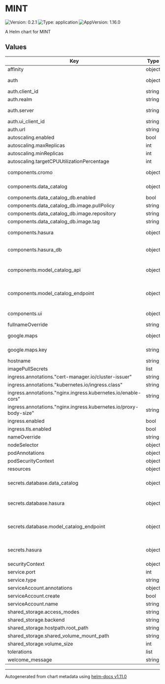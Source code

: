 # MINT

![Version: 0.2.1](https://img.shields.io/badge/Version-0.2.1-informational?style=flat-square) ![Type: application](https://img.shields.io/badge/Type-application-informational?style=flat-square) ![AppVersion: 1.16.0](https://img.shields.io/badge/AppVersion-1.16.0-informational?style=flat-square)

A Helm chart for MINT

## Values

| Key | Type | Default | Description |
|-----|------|---------|-------------|
| affinity | object | `{}` |  |
| auth | object | `{"client_id":"model_catalog","realm":"production","server":"https://auth.mint.isi.edu/auth/realms/production/protocol/openid-connect/token","ui_client_id":"mint-ui","url":"https://auth.mint.isi.edu/auth/"}` | Authentication configuration |
| auth.client_id | string | `"model_catalog"` | Client ID |
| auth.realm | string | `"production"` | Realm |
| auth.server | string | `"https://auth.mint.isi.edu/auth/realms/production/protocol/openid-connect/token"` | Keylocka URL token |
| auth.ui_client_id | string | `"mint-ui"` | Client ID |
| auth.url | string | `"https://auth.mint.isi.edu/auth/"` | Keycloak URL |
| autoscaling.enabled | bool | `false` |  |
| autoscaling.maxReplicas | int | `100` |  |
| autoscaling.minReplicas | int | `1` |  |
| autoscaling.targetCPUUtilizationPercentage | int | `80` |  |
| components.cromo | object | `{"enabled":true,"image":{"pullPolicy":"IfNotPresent","repository":"mintproject/cromo","tag":"latest"}}` | Cromo configuration |
| components.data_catalog | object | `{"enabled":true,"image":{"pullPolicy":"IfNotPresent","repository":"mintproject/data-catalog","tag":"15f10f5717870ecf1f9e5fb0f193c5ecbf8c2af3"}}` | Data Catalog configuration |
| components.data_catalog_db.enabled | bool | `true` |  |
| components.data_catalog_db.image.pullPolicy | string | `"IfNotPresent"` |  |
| components.data_catalog_db.image.repository | string | `"mintproject/data-catalog-db"` |  |
| components.data_catalog_db.image.tag | string | `"15f10f5717870ecf1f9e5fb0f193c5ecbf8c2af3"` |  |
| components.hasura | object | `{"enabled":true,"environment":{"enable_console":true,"enable_dev_mode":false,"unauthorized_role":"anonymous"},"image":{"pullPolicy":"IfNotPresent","repository":"mintproject/graphql-engine","tag":"597064529d763ec8df612d239dd54c307de97e57"}}` | GraphQL hasura engine |
| components.hasura_db | object | `{"enabled":true,"image":{"pullPolicy":"IfNotPresent","repository":"postgis/postgis","tag":"10-2.5-alpine"}}` | GraphQL Postgres Database |
| components.model_catalog_api | object | `{"enabled":true,"environment":{"context_dir":"contexts/","graph_base":"http://endpoint.mint.isi.edu/modelCatalog-1.8.0/data/","prefix":"https://w3id.org/okn/i/mint/","queries_dir":"queries/"},"image":{"pullPolicy":"IfNotPresent","repository":"mintproject/model-catalog-api","tag":"latest"}}` | Model Catalog configuration |
| components.model_catalog_endpoint | object | `{"enabled":true,"image":{"pullPolicy":"IfNotPresent","repository":"mintproject/model-catalog-endpoint","tag":"91dabbb1c1f7b2b838e8d8e75a4091e5ec40d4a1"}}` | Model Catalog RDF store configuration |
| components.ui | object | `{"enabled":true,"image":{"pullPolicy":"IfNotPresent","repository":"mintproject/mint-ui-lit","tag":"547b3504e98856f52b3a03e862195384a305b87b"}}` | User Interface configuration |
| fullnameOverride | string | `""` |  |
| google.maps | object | `{"key":"CHANGEME"}` | Google Maps API key |
| google.maps.key | string | `"CHANGEME"` | Google Maps API key |
| hostname | string | `"mint.local"` |  |
| imagePullSecrets | list | `[]` |  |
| ingress.annotations."cert-manager.io/cluster-issuer" | string | `"letsencrypt-prod"` |  |
| ingress.annotations."kubernetes.io/ingress.class" | string | `"public"` |  |
| ingress.annotations."nginx.ingress.kubernetes.io/enable-cors" | string | `"true"` |  |
| ingress.annotations."nginx.ingress.kubernetes.io/proxy-body-size" | string | `"8m"` |  |
| ingress.enabled | bool | `true` |  |
| ingress.tls.enabled | bool | `false` |  |
| nameOverride | string | `""` |  |
| nodeSelector | object | `{}` |  |
| podAnnotations | object | `{}` |  |
| podSecurityContext | object | `{}` |  |
| resources | object | `{}` |  |
| secrets.database.data_catalog | object | `{"database":"datacatalog","password":"CHANGEME","username":"datacatalog"}` | Data Catalog database credentials |
| secrets.database.hasura | object | `{"database":"hasura","password":"CHANGEME","username":"hasura"}` | GraphQL database credentials |
| secrets.database.model_catalog_endpoint | object | `{"password":"CHANGEME","username":"admin"}` | Model Catalog database credentials |
| secrets.hasura | object | `{"admin_secret":"CHANGEME","jwt_secret":"CHANGE"}` | GraphQL admin credentials |
| securityContext | object | `{}` |  |
| service.port | int | `80` |  |
| service.type | string | `"ClusterIP"` |  |
| serviceAccount.annotations | object | `{}` |  |
| serviceAccount.create | bool | `true` |  |
| serviceAccount.name | string | `""` |  |
| shared_storage.access_modes | string | `"ReadWriteMany"` |  |
| shared_storage.backend | string | `"hostpath"` |  |
| shared_storage.hostpath.root_path | string | `"/var/mint"` |  |
| shared_storage.shared_volume_mount_path | string | `"/var/mint"` |  |
| shared_storage.volume_size | int | `200` |  |
| tolerations | list | `[]` |  |
| welcome_message | string | `"Welcome to MINT"` |  |

----------------------------------------------
Autogenerated from chart metadata using [helm-docs v1.11.0](https://github.com/norwoodj/helm-docs/releases/v1.11.0)
